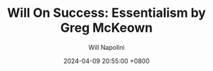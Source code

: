 ---
title: "Will On Success: Essentialism by Greg McKeown"
author: Will Napolini
date: 2024-04-09 20:55:00 +0800
categories: [Mindset, Book-summaries]
tags:
  [
    essentialism-book,
    greg-mckeown,
    essentialism-summary,
    self-improvement,
    personal-growth,
    productivity,
    time-management,
    prioritization,
    minimalism,
    decision-making,
    focus,
    work-life-balance,
    career-development,
    essentialist-mindset,
    essentialism-quotes,
    essentialism-for-busy-people,
    essentialism-in-life,
    essentialist-philosophy
  ]
image: https://pbs.twimg.com/media/GO1ljImXYAE8eZN?format=jpg&name=large
alt: "Will On Success: Essentialism by Greg McKeown"
fallback:
  - 
  # Replace with the URL of your backup image
  -
  # Replace with the URL of your backup image
---